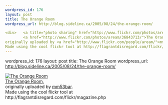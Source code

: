 ```yaml
--- 
wordpress_id: 176
layout: post
title: The Orange Room
wordpress_url: http://blog.sideline.ca/2005/08/24/the-orange-room/

<div> 	<a title="photo sharing" href="http://www.flickr.com/photos/aream/36843713/"><img alt="The Orange Room" src="http://photos26.flickr.com/36843713_5892346451_t.jpg" /></a><br />
 		<a href="http://www.flickr.com/photos/aream/36843713/">The Orange Room</a>,<br />
originally uploaded by <a href="http://www.flickr.com/people/aream/">mm53bar</a>. 	 </div>
Made using the cool flickr tool at http://flagrantdisregard.com/flickr/magazine.php <br />
--- 
```

wordpress_id: 176
layout: post
title: The Orange Room
wordpress_url: http://blog.sideline.ca/2005/08/24/the-orange-room/

<div> 	<a title="photo sharing" href="http://www.flickr.com/photos/aream/36843713/"><img alt="The Orange Room" src="http://photos26.flickr.com/36843713_5892346451_t.jpg" /></a><br />
 		<a href="http://www.flickr.com/photos/aream/36843713/">The Orange Room</a>,<br />
originally uploaded by <a href="http://www.flickr.com/people/aream/">mm53bar</a>. 	 </div>
Made using the cool flickr tool at http://flagrantdisregard.com/flickr/magazine.php <br />
